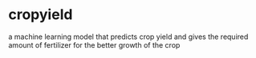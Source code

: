 # cropyield
a machine learning model that predicts crop yield and gives the required amount of fertilizer for the better growth of the crop
